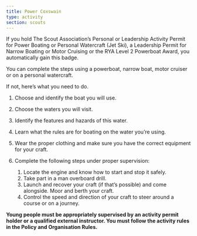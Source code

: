 ```yaml
---
title: Power Coxswain
type: activity
section: scouts
---
```


If you hold The Scout Association’s Personal or Leadership Activity Permit for Power Boating or Personal Watercraft (Jet Ski), a Leadership Permit for Narrow Boating or Motor Cruising or the RYA Level 2 Powerboat Award, you automatically gain this badge.

You can complete the steps using a powerboat, narrow boat, motor cruiser or on a personal watercraft.

If not, here’s what you need to do.

1. Choose and identify the boat you will use.

2. Choose the waters you will visit.

3. Identify the features and hazards of this water.

4. Learn what the rules are for boating on the water you’re using.

5. Wear the proper clothing and make sure you have the correct equipment for your craft.

6. Complete the following steps under proper supervision:

	1. Locate the engine and know how to start and stop it safely.
	2. Take part in a man overboard drill.
	3. Launch and recover your craft (if that’s possible) and come alongside. Moor and berth your craft.
	4. Control the speed and direction of your craft to steer around a course or on a journey.

**Young people must be appropriately supervised by an activity permit holder or a qualified external instructor. You must follow the activity rules in the Policy and Organisation Rules.**

